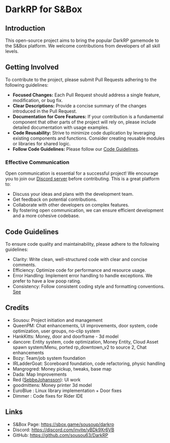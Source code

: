 # DarkRP for S&Box
## Introduction
This open-source project aims to bring the popular DarkRP gamemode to the S&Box platform. We welcome contributions from developers of all skill levels.

## Getting Involved
To contribute to the project, please submit Pull Requests adhering to the following guidelines:
- **Focused Changes:** Each Pull Request should address a single feature, modification, or bug fix.
- **Clear Descriptions:** Provide a concise summary of the changes introduced in the Pull Request.
- **Documentation for Core Features:** If your contribution is a fundamental component that other parts of the project will rely on, please include detailed documentation with usage examples.
- **Code Reusability:** Strive to minimize code duplication by leveraging existing components and functions. Consider creating reusable modules or libraries for shared logic.
- **Follow Code Guidelines:** Please follow our [Code Guidelines](#code-guidelines).

### Effective Communication

Open communication is essential for a successful project! We encourage you to join our [Discord server](https://discord.com/invite/yBDk9Xr6VB) before contributing. This is a great platform to:

- Discuss your ideas and plans with the development team.
- Get feedback on potential contributions.
- Collaborate with other developers on complex features.
- By fostering open communication, we can ensure efficient development and a more cohesive codebase.

## Code Guidelines
To ensure code quality and maintainability, please adhere to the following guidelines:

- Clarity: Write clean, well-structured code with clear and concise comments.
- Efficiency: Optimize code for performance and resource usage.
- Error Handling: Implement error handling to handle exceptions. We prefer to have a low poop rating.
- Consistency: Follow consistent coding style and formatting conventions. [See](https://learn.microsoft.com/en-us/dotnet/csharp/fundamentals/coding-style/identifier-names)
## Credits
- Sousou: Project initiation and management
- QueenPM: Chat enhancements, UI improvements, door system, code optimization, user groups, no-clip system
- HankKitts: Money, door and doorframe - 3d model 
- dancore: Entity system, code optimization, Money Entity, Cloud Asset spawn system/Menu, ported rp_downtown_v2 to source 2, Chat enhancements
- Bozy: Team/job system foundation
- IRLadderGoat: Scoreboard foundation, code refactoring, physic handling 
- Mangrogred: Money pickup, tweaks, base map 
- Dada: Map Improvements
- Red ([SebbeJohansson](https://github.com/SebbeJohansson)): UI work
- goodmittens: Money printer 3d model
- EuroBlue : Linux library implementation + Door fixes
- Dimmer : Code fixes for Rider IDE
## Links
- S&Box Page: https://sbox.game/sousoup/darkrp
- Discord: https://discord.com/invite/yBDk9Xr6VB
- GitHub: https://github.com/sousou63/DarkRP 
